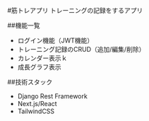#筋トレアプリ
トレーニングの記録をするアプリ

##機能一覧
- ログイン機能（JWT機能）
- トレーニング記録のCRUD（追加/編集/削除）
- カレンダー表示ｋ
- 成長グラフ表示

##技術スタック
- Django Rest Framework
- Next.js/React
- TailwindCSS